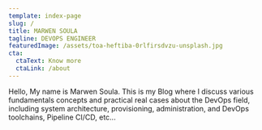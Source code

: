 ```yaml
---
template: index-page
slug: /
title: MARWEN SOULA
tagline: DEVOPS ENGINEER
featuredImage: /assets/toa-heftiba-0rlfirsdvzu-unsplash.jpg
cta:
  ctaText: Know more
  ctaLink: /about
---
```



Hello, My name is Marwen Soula. This is my Blog where I discuss various fundamentals concepts and practical real cases about the DevOps field, including system architecture, provisioning, administration, and DevOps toolchains, Pipeline CI/CD, etc... 
